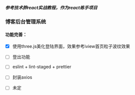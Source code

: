 ##### 参考技术胖react实战教程，作为react练手项目

### 博客后台管理系统

#### 功能完善：
- [x] 使用three.js美化登陆界面，效果参考iview首页粒子波纹效果
- [ ] 登出功能
- [ ] eslint + lint-staged + prettier
- [ ] 封装axios
- [ ] 未定



